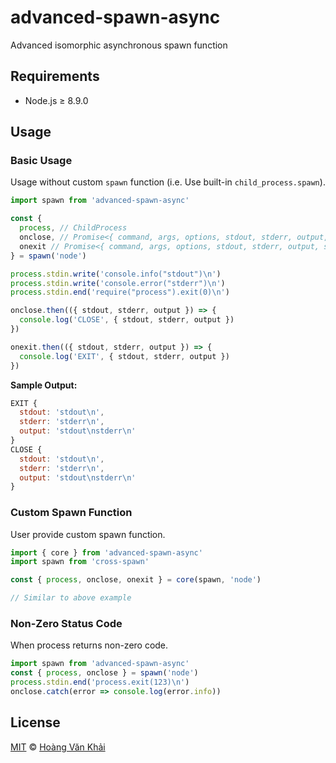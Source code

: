 # advanced-spawn-async

Advanced isomorphic asynchronous spawn function

## Requirements

* Node.js ≥ 8.9.0

## Usage

### Basic Usage

Usage without custom `spawn` function (i.e. Use built-in `child_process.spawn`).

```javascript
import spawn from 'advanced-spawn-async'

const {
  process, // ChildProcess
  onclose, // Promise<{ command, args, options, stdout, stderr, output, status, signal, process }>
  onexit // Promise<{ command, args, options, stdout, stderr, output, status, signal, process }>
} = spawn('node')

process.stdin.write('console.info("stdout")\n')
process.stdin.write('console.error("stderr")\n')
process.stdin.end('require("process").exit(0)\n')

onclose.then(({ stdout, stderr, output }) => {
  console.log('CLOSE', { stdout, stderr, output })
})

onexit.then(({ stdout, stderr, output }) => {
  console.log('EXIT', { stdout, stderr, output })
})
```

**Sample Output:**

```javascript
EXIT {
  stdout: 'stdout\n',
  stderr: 'stderr\n',
  output: 'stdout\nstderr\n'
}
CLOSE {
  stdout: 'stdout\n',
  stderr: 'stderr\n',
  output: 'stdout\nstderr\n'
}
```

### Custom Spawn Function

User provide custom spawn function.

```javascript
import { core } from 'advanced-spawn-async'
import spawn from 'cross-spawn'

const { process, onclose, onexit } = core(spawn, 'node')

// Similar to above example
```

### Non-Zero Status Code

When process returns non-zero code.

```javascript
import spawn from 'advanced-spawn-async'
const { process, onclose } = spawn('node')
process.stdin.end('process.exit(123)\n')
onclose.catch(error => console.log(error.info))
```

## License

[MIT](https://git.io/vhaEz) © [Hoàng Văn Khải](https://github.com/KSXGitHub)
